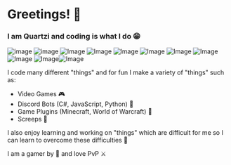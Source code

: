 # **Greetings! 👋**

### I am Quartzi and coding is what I do 😁

![image](https://img.shields.io/badge/-C%23-brightgreen)
![image](https://img.shields.io/badge/-JavaScript-brightgreen)
![Image](https://img.shields.io/badge/-Python-green)
![Image](https://img.shields.io/badge/-Java-green)
![Image](https://img.shields.io/badge/-HTML%2FCSS-green)
![Image](https://img.shields.io/badge/-LUA-yellowgreen)
![Image](https://img.shields.io/badge/-TypeScript-yellow)
![Image](https://img.shields.io/badge/-PHP-yellow)
![Image](https://img.shields.io/badge/-C-orange)
![Image](https://img.shields.io/badge/-C%2B%2B-orange)![Image](https://img.shields.io/badge/-Swift-red)

I code many different "things" and for fun I make a variety of "things" such as:

- Video Games 🎮
- Discord Bots (C#, JavaScript, Python) 🤖
- Game Plugins (Minecraft, World of Warcraft) 💾
- Screeps 🐜

I also enjoy learning and working on "things" which are difficult for me so I can learn to overcome these difficulties :muscle:

I am a gamer by :sparkling_heart: and love PvP :crossed_swords:

